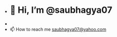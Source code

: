- <h1>👋 Hi, I’m @saubhagya07 </h1>
- 
- 📫 How to reach me saubhagya07@yahoo.com

<!---
saubhagya07/saubhagya07 is a ✨ special ✨ repository because its `README.md` (this file) appears on your GitHub profile.
You can click the Preview link to take a look at your changes.
--->
